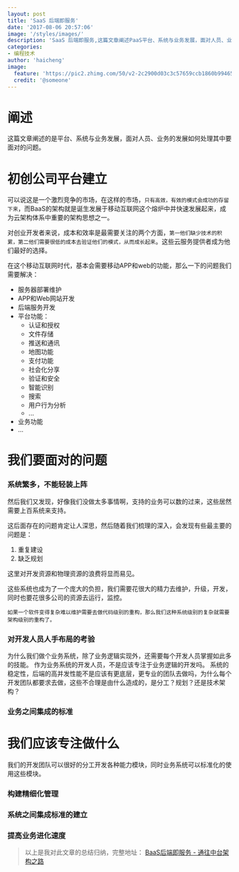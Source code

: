 ```yaml
---
layout: post
title: 'SaaS 后端即服务'
date: '2017-08-06 20:57:06'
image: '/styles/images/'
description: 'SaaS 后端即服务,这篇文章阐述PaaS平台、系统与业务发展，面对人员、业务的发展如何处理其中要面对的问题。'
categories:
- 编程技术
author: 'haicheng'
image:
  feature: 'https://pic2.zhimg.com/50/v2-2c2900d03c3c57659ccb1860b9946549_hd.jpg'
  credit: '@someone'
---
```



# 阐述
这篇文章阐述的是平台、系统与业务发展，面对人员、业务的发展如何处理其中要面对的问题。

# 初创公司平台建立

可以说这是一个激烈竞争的市场，在这样的市场，`只有高效，有效的模式会成功的存留下来`，而BaaS的架构就是诞生发展于移动互联网这个熔炉中并快速发展起来，成为云架构体系中重要的架构思想之一。

对创业开发者来说，成本和效率是最需要关注的两个方面，`第一他们缺少技术的积累，第二他们需要很低的成本去验证他们的模式，从而成长起来`。这些云服务提供者成为他们最好的选择。

 在这个移动互联网时代，基本会需要移动APP和web的功能，那么一下的问题我们需要解决：

- 服务器部署维护
- APP和Web网站开发
- 后端服务开发
- 平台功能：
  - 认证和授权
  - 文件存储
  - 推送和通讯
  - 地图功能
  - 支付功能
  - 社会化分享
  - 验证和安全
  - 智能识别
  - 搜索
  - 用户行为分析
  - ...
- 业务功能
-  ...


# 我们要面对的问题
### 系统繁多，不能轻装上阵

然后我们又发现，好像我们没做太多事情啊，支持的业务可以数的过来，这些居然需要上百系统来支持。

这后面存在的问题肯定让人深思，然后随着我们梳理的深入，会发现有些最主要的问题是：
1. 重复建设
2. 缺乏规划

这里对开发资源和物理资源的浪费将显而易见。

这些系统也成为了一个庞大的负担，我们需要花很大的精力去维护，升级，开发，同时也要花很多公司的资源去运行，监控。

`如果一个软件变得复杂难以维护需要去做代码级别的重构，那么我们这种系统级别的复杂就需要架构级别的重构了。`

### 对开发人员人手布局的考验

为什么我们做个业务系统，除了业务逻辑实现外，还需要每个开发人员掌握如此多的技能。 作为业务系统的开发人员，不是应该专注于业务逻辑的开发吗。 系统的稳定性，后端的高并发性能不是应该有更底层，更专业的团队去做吗，为什么每个开发团队都要求去做，这些不合理是由什么造成的，是分工？规划？还是技术架构？

### 业务之间集成的标准

# 我们应该专注做什么

我们的开发团队可以很好的分工开发各种能力模块，同时业务系统可以标准化的使用这些模块。
### 构建精细化管理
### 系统之间集成标准的建立
### 提高业务进化速度


> 以上是我对此文章的总结归纳，完整地址： [BaaS后端即服务 - 通往中台架构之路](https://yq.aliyun.com/articles/2918?comefrom=http://blogread.cn/news/)


